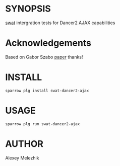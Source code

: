 # SYNOPSIS

[swat](https://github.com/melezhik/swat) intergration tests for Dancer2 AJAX capabilities

# Acknowledgements

Based on Gabor Szabo [paper](http://perlmaven.com/ajax-and-dancer2) thanks!

# INSTALL

    sparrow plg install swat-dancer2-ajax

# USAGE

    sparrow plg run swat-dancer2-ajax

# AUTHOR

Alexey Melezhik


